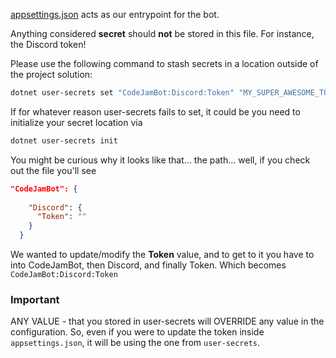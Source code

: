 [appsettings.json](https://github.com/Programming-Simplified-Community/CommunityBot/blob/main/Api/appsettings.json) acts as our entrypoint for the bot.

Anything considered **secret** should **not** be stored in this file. For instance, the Discord token! 

Please use the following command to stash secrets in a location outside of the project solution:

```bash
dotnet user-secrets set "CodeJamBot:Discord:Token" "MY_SUPER_AWESOME_TOKEN_GOES_HERE"
```

If for whatever reason user-secrets fails to set, it could be you need to initialize your secret location via
```bash
dotnet user-secrets init
```

You might be curious why it looks like that... the path... well, if you check out the file you'll see
```json
"CodeJamBot": {
    
    "Discord": {
      "Token": ""
    }
  }
```
We wanted to update/modify the **Token** value, and to get to it you have to into CodeJamBot, then Discord, and finally Token. Which becomes
`CodeJamBot:Discord:Token`

### Important
ANY VALUE - that you stored in user-secrets will OVERRIDE any value in the configuration. So, even if you were to update the token inside `appsettings.json`, it will be using the one from `user-secrets`. 
